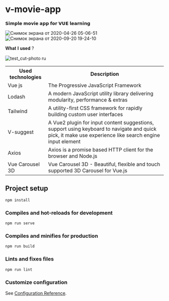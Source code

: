 # v-movie-app
𝗦𝗶𝗺𝗽𝗹𝗲 𝗺𝗼𝘃𝗶𝗲 𝗮𝗽𝗽 𝗳𝗼𝗿 𝗩𝗨𝗘 𝗹𝗲𝗮𝗿𝗻𝗶𝗻𝗴

![Снимок экрана от 2020-04-26 05-06-51](https://user-images.githubusercontent.com/56195913/93720464-cf00fe80-fb91-11ea-9432-af5c086faca0.png)
![Снимок экрана от 2020-09-20 19-24-10](https://user-images.githubusercontent.com/56195913/93720467-d7f1d000-fb91-11ea-8c10-ef17777bd9c0.png)

𝐖𝐡𝐚𝐭 𝐈 𝐮𝐬𝐞𝐝 ?

![test_cut-photo ru](https://user-images.githubusercontent.com/56195913/123805432-bda20b00-d8f6-11eb-8e32-354f0171ee88.png)



<table>
  <tr>
    <th>Used technologies</th>
    <th class="test">Description</th>
  </tr>
 
  <tr>
    <td class="test1">Vue js</td>
    <td>The Progressive
JavaScript Framework</td>
  </tr>
 
  
   <tr>
    <td class="test1">Lodash</td>
    <td>A modern JavaScript utility library delivering modularity, performance & extras</td>
  </tr>
    <td class="test1">Tailwind</td>
    <td>A utility-first CSS framework for rapidly building custom user interfaces</td>
  </tr>
  <tr>
    <td class="test1">V-suggest</td>
    <td>A Vue2 plugin for input content suggestions, support using keyboard to navigate and quick pick,
it make use experience like search engine input element</td>
  </tr>
  <tr>
    <td class="test1">Axios</td>
    <td>Axios is a promise based HTTP client for the browser and Node.js</td>
  </tr>
  <tr>
    <td class="test1">Vue Carousel 3D</td>
    <td>Vue Carousel 3D - Beautiful, flexible and touch supported 3D Carousel for Vue.js</td>
  </tr>
</table>

## Project setup
```
npm install
```

### Compiles and hot-reloads for development
```
npm run serve
```

### Compiles and minifies for production
```
npm run build
```

### Lints and fixes files
```
npm run lint
```

### Customize configuration
See [Configuration Reference](https://cli.vuejs.org/config/).
